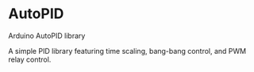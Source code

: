 # AutoPID
Arduino AutoPID library

A simple PID library featuring time scaling, bang-bang control, and PWM relay control.


